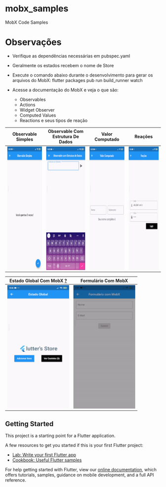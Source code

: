 # mobx_samples

MobX Code Samples

# Observações
- Verifique as dependências necessárias em pubspec.yaml

- Geralmente os estados recebem o nome de Store

- Execute o comando abaixo durante o desenvolvimento para gerar os arquivos do MobX:
flutter packages pub run build_runner watch

- Acesse a documentação do MobX e veja o que são:
    - Observables
    - Actions
    - Widget Observer
    - Computed Values
    - Reactions e seus tipos de reação

| Observable Simples | Observable Com Estrutura De Dados | Valor Computado | Reações |
| :---: | :---: | :---: | :---: |
| <img src="https://raw.githubusercontent.com/CaioAFA/flutter-public-samples/master/mobx_samples/images/previews/simple-observable.gif" width="200" height="400" /> | <img src="https://raw.githubusercontent.com/CaioAFA/flutter-public-samples/master/mobx_samples/images/previews/list-observable.gif" width="200" height="400" /> | <img src="https://raw.githubusercontent.com/CaioAFA/flutter-public-samples/master/mobx_samples/images/previews/computed-value.gif" width="200" height="400" /> | <img src="https://raw.githubusercontent.com/CaioAFA/flutter-public-samples/master/mobx_samples/images/previews/reaction.gif" width="200" height="400" /> |

| Estado Global Com MobX [?](a "Necessita do Plugin GetIt (com ele, podemos acessar um mesmo Objeto em qualquer local do App)") | Formulário Com MobX |
| :---: | :---: |
| <img src="https://raw.githubusercontent.com/CaioAFA/flutter-public-samples/master/mobx_samples/images/previews/global-state.gif" width="200" height="400" /> | <img src="https://raw.githubusercontent.com/CaioAFA/flutter-public-samples/master/mobx_samples/images/previews/form-sample.gif" width="200" height="400" /> |

## Getting Started

This project is a starting point for a Flutter application.

A few resources to get you started if this is your first Flutter project:

- [Lab: Write your first Flutter app](https://flutter.dev/docs/get-started/codelab)
- [Cookbook: Useful Flutter samples](https://flutter.dev/docs/cookbook)

For help getting started with Flutter, view our
[online documentation](https://flutter.dev/docs), which offers tutorials,
samples, guidance on mobile development, and a full API reference.
